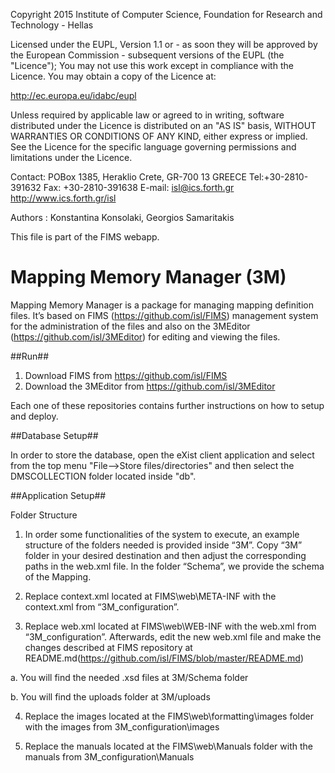 
Copyright 2015 Institute of Computer Science,
Foundation for Research and Technology - Hellas

Licensed under the EUPL, Version 1.1 or - as soon they will be approved
by the European Commission - subsequent versions of the EUPL (the "Licence");
You may not use this work except in compliance with the Licence.
You may obtain a copy of the Licence at:

http://ec.europa.eu/idabc/eupl

Unless required by applicable law or agreed to in writing, software distributed
under the Licence is distributed on an "AS IS" basis,
WITHOUT WARRANTIES OR CONDITIONS OF ANY KIND, either express or implied.
See the Licence for the specific language governing permissions and limitations
under the Licence.

Contact:  POBox 1385, Heraklio Crete, GR-700 13 GREECE
Tel:+30-2810-391632
Fax: +30-2810-391638
E-mail: isl@ics.forth.gr
http://www.ics.forth.gr/isl

Authors : Konstantina Konsolaki, Georgios Samaritakis

This file is part of the FIMS webapp.

 

Mapping Memory Manager (3M)
====

Mapping Memory Manager is a package for managing mapping definition files. 
It’s based on FIMS (https://github.com/isl/FIMS) management system for the administration of the files and also on the 
3MEditor (https://github.com/isl/3MEditor) for editing and viewing the files. 

##Run##
1.	Download FIMS from https://github.com/isl/FIMS
2.	Download the 3MEditor from https://github.com/isl/3MEditor

Each one of these repositories contains further instructions on how to setup and deploy.

##Database Setup##

In order to store the database, open the eXist client application and select from the top menu "File-->Store files/directories" and then select
the DMSCOLLECTION folder located inside "db". 

##Application Setup##

Folder Structure

1.	In order some functionalities of the system to execute, an example structure of the folders needed is provided inside “3M”. 
Copy “3M” folder in your desired destination and then adjust the corresponding paths in the web.xml file. In the folder “Schema”, we provide
the schema of the Mapping.

2.	Replace context.xml located at FIMS\web\META-INF with the context.xml from “3M_configuration”.

3.	Replace web.xml located at FIMS\web\WEB-INF with the web.xml from “3M_configuration”.  Afterwards, edit the new web.xml file and make the 
changes described at FIMS repository at README.md(https://github.com/isl/FIMS/blob/master/README.md)

a.	You will find the needed .xsd files at 3M/Schema folder

b.	You will find the uploads folder at 3M/uploads

4.	Replace the images located at the FIMS\web\formatting\images folder with the images from 3M_configuration\images

5.	Replace the manuals located at the FIMS\web\Manuals folder with the manuals from 3M_configuration\Manuals






